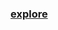### [explore](https://github.com/Xelerezex/python-anaconda-space/blob/master/07-context-manager/Context_Manager.ipynb)
